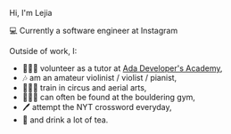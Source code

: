 Hi, I'm Lejia

💻 Currently a software engineer at Instagram 

Outside of work, I:

-  👩🏻‍🏫	volunteer as a tutor at [Ada Developer's Academy](https://adadevelopersacademy.org/), 
- 🎶 am an amateur violinist / violist / pianist, 
- 🤸🏻‍♀️ train in circus and aerial arts,
- 🧗🏻‍♀️ can often be found at the bouldering gym,
- 🖊 attempt the NYT crossword everyday,
- 🍵 and drink a lot of tea.
